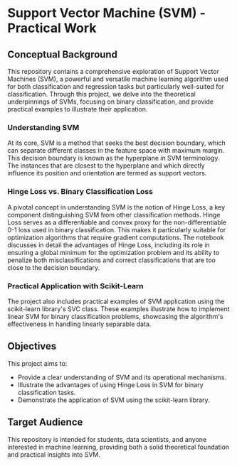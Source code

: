 # Support Vector Machine (SVM) - Practical Work

## Conceptual Background

This repository contains a comprehensive exploration of Support Vector Machines (SVM), a powerful and versatile machine learning algorithm used for both classification and regression tasks but particularly well-suited for classification. Through this project, we delve into the theoretical underpinnings of SVMs, focusing on binary classification, and provide practical examples to illustrate their application.

### Understanding SVM

At its core, SVM is a method that seeks the best decision boundary, which can separate different classes in the feature space with maximum margin. This decision boundary is known as the hyperplane in SVM terminology. The instances that are closest to the hyperplane and which directly influence its position and orientation are termed as support vectors.

### Hinge Loss vs. Binary Classification Loss

A pivotal concept in understanding SVM is the notion of Hinge Loss, a key component distinguishing SVM from other classification methods. Hinge Loss serves as a differentiable and convex proxy for the non-differentiable 0-1 loss used in binary classification. This makes it particularly suitable for optimization algorithms that require gradient computations. The notebook discusses in detail the advantages of Hinge Loss, including its role in ensuring a global minimum for the optimization problem and its ability to penalize both misclassifications and correct classifications that are too close to the decision boundary.

### Practical Application with Scikit-Learn

The project also includes practical examples of SVM application using the scikit-learn library's SVC class. These examples illustrate how to implement linear SVM for binary classification problems, showcasing the algorithm's effectiveness in handling linearly separable data.

## Objectives

This project aims to:

- Provide a clear understanding of SVM and its operational mechanisms.
- Illustrate the advantages of using Hinge Loss in SVM for binary classification tasks.
- Demonstrate the application of SVM using the scikit-learn library.

## Target Audience

This repository is intended for students, data scientists, and anyone interested in machine learning, providing both a solid theoretical foundation and practical insights into SVM.
